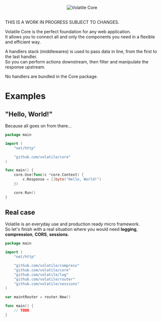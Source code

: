 <p align="center"><img src="https://s3-eu-west-1.amazonaws.com/whitedevops/volatile/volatile-core.png" alt="Volatile Core" title="Volatile Core"><br><br></p>

THIS IS A WORK IN PROGRESS SUBJECT TO CHANGES.

Volatile Core is the perfect foundation for any web application.  
It allows you to connect all and only the components you need in a flexible and efficient way.

A handlers stack (middlewares) is used to pass data in line, from the first to the last handler.  
So you can perform actions downstream, then filter and manipulate the response upstream.

No handlers are bundled in the Core package.

# Examples

## "Hello, World!"

Because all goes on from there…

```Go
package main

import (
	"net/http"

	"github.com/volatile/core"
)

func main() {
	core.Use(func(c *core.Context) {
		c.Response = []byte("Hello, World!")
	})

	core.Run()
}
```

## Real case

Volatile is an everyday use and production ready micro framework.  
So let's finish with a real situation where you would need **logging**, **compression**, **CORS**, **sessions**.

```Go
package main

import (
	"net/http"

	"github.com/volatile/compress"
	"github.com/volatile/core"
	"github.com/volatile/log"
	"github.com/volatile/router"
	"github.com/volatile/sessions"
)

var maintRouter = router.New()

func main() {
	// TODO
}
```
